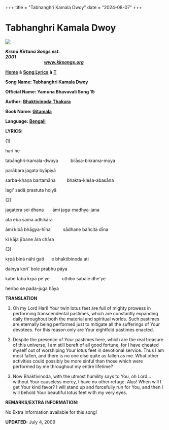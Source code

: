 +++
title = "Tabhanghri Kamala Dwoy"
date = "2024-08-07"
+++

# Tabhanghri Kamala Dwoy
**[![](http://kksongs.org/image_files/image002.jpg)](http://kksongs.org/)**

**_Krsna_** **_Kirtana Songs est. 2001_**                                                                                                                                                      **_www.kksongs.org_**

**[Home](http://kksongs.org/)** **à** **[Song Lyrics](http://kksongs.org/lyrics.html)** **à** **[T](http://kksongs.org/songs/song_t.html)**

**Song Name: Tabhanghri Kamala Dwoy**

**Official Name: Yamuna Bhavavali Song 15**

**Author:** [**Bhaktivinoda** **Thakura**](http://kksongs.org/authors/list/bhaktivinoda.html)

**Book Name: [Gitamala](http://kksongs.org/authors/gitamala.html)**

**Language: [Bengali](http://kksongs.org/language/list/bengali.html)**

**LYRICS:**

(1)

hari he

tabāńghri-kamala-dwoya          bilāsa-bikrama-moya

parābara jagata byāpiyā

sarba-khaṇa bartamāna         bhakta-kleśa-abasāna

lagi' sadā prastuta hoiyā

(2)

jagatera sei dhana       āmi jaga-madhya-jana

ata eba sama adhikāra

āmi kibā bhāgya-hīna          sādhane bañcita dīna

ki kāja jībane āra chāra

(3)

kṛpā binā nāhi gati      e bhaktibinoda ati

dainya kori' bole prabhu pāya

kabe taba kṛpā pe'ye          uṭhibo sabale dhe'ye

heribo se pada-juga hāya

**TRANSLATION**

1) Oh my Lord Hari! Your twin lotus feet are full of mighty prowess in performing transcendental pastimes, which are constantly expanding daily throughout both the material and spiritual worlds. Such pastimes are eternally being performed just to mitigate all the sufferings of Your devotees. For this reason only are Your eightfold pastimes enacted.

2) Despite the presence of Your pastimes here, which are the real treasure of this universe, I am still bereft of all good fortune, for I have cheated myself out of worshiping Your lotus feet in devotional service. Thus I am most fallen, and there is no one else quite as fallen as me. What other activities could possibly be more sinful than those which were performed by me throughout my entire lifetime?

3) Now Bhaktivinoda, with the utmost humility says to You, oh Lord... without Your causeless mercy, I have no other refuge. Alas! When will I get Your kind favor? I will stand up and forcefully run for You, and then I will behold Your beautiful lotus feet with my very eyes.

**REMARKS/EXTRA INFORMATION:**

No Extra Information available for this song!

**UPDATED:** July 4, 2009
